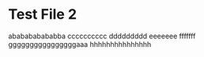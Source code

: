 # Test File 2
ababababababba
cccccccccc
ddddddddd
eeeeeee
fffffff
ggggggggggggggggaaa
hhhhhhhhhhhhhhh
